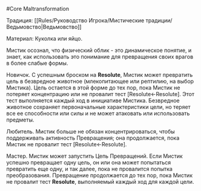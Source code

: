 #Core
Maltransformation

Традиция: [[Rules/Руководство Игрока/Мистические традиции/Ведьмовство|Ведьмовство]]

Материал: Куколка или яйцо.

Мистик осознал, что физический облик - это динамическое понятие, и знает, как использовать это понимание для превращения своих врагов в более слабые формы.

Новичок. С успешным броском на **Resolute**, Мистик может превратить цель в безвредное животное (млекопитающее или рептилию, на выбор Мистика). Цель остается в этой форме до тех пор, пока Мистик не потеряет концентрацию или не провалит тест [Resolute←Resolute]. Этот тест выполняется каждый ход в инициативе Мистика. Безвредное животное сохраняет первоначальные характеристики цели, но теряет все ее способности или силы и не может атаковать или использовать предметы.

Любитель. Мистик больше не обязан концентрироваться, чтобы поддерживать активность Превращения; она продолжается, пока Мистик не провалит тест [Resolute←Resolute].

Мастер. Мистик может запустить Цепь Превращений. Если Мистик успешно превращает одну цель, он или она может попытаться превратить еще одну, и так далее, пока не провалится попытка преобразования. Превращение продолжается до тех пор, пока Мистик не провалит тест **Resolute**, выполняемый каждый ход для каждой цели.
